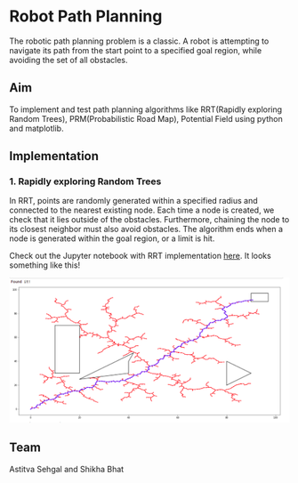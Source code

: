 # Robot Path Planning
The robotic path planning problem is a classic. A robot is attempting to navigate its path from the start point to a specified goal region, while avoiding the set of all obstacles.

## Aim
To implement and test path planning algorithms like RRT(Rapidly exploring Random Trees), PRM(Probabilistic Road Map), Potential Field using python and matplotlib.

## Implementation

### 1. Rapidly exploring Random Trees
In RRT, points are randomly generated within a specified radius and connected to the nearest existing node. Each time a node is created, we check that it lies outside of the obstacles. Furthermore, chaining the node to its closest neighbor must also avoid obstacles. The algorithm ends when a node is generated within the goal region, or a limit is hit.

Check out the Jupyter notebook with RRT implementation [here](https://github.com/fly-zynak/RobotPathPlanning/blob/main/RRT.ipynb). It looks something like this!

![RRT](https://github.com/fly-zynak/RobotPathPlanning/blob/main/Images/RRT.png)

## Team
Astitva Sehgal and Shikha Bhat

